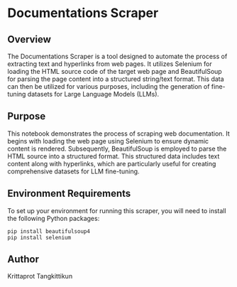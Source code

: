 # Documentations Scraper

## Overview
The Documentations Scraper is a tool designed to automate the process of extracting text and hyperlinks from web pages. It utilizes Selenium for loading the HTML source code of the target web page and BeautifulSoup for parsing the page content into a structured string/text format. This data can then be utilized for various purposes, including the generation of fine-tuning datasets for Large Language Models (LLMs).

## Purpose
This notebook demonstrates the process of scraping web documentation. It begins with loading the web page using Selenium to ensure dynamic content is rendered. Subsequently, BeautifulSoup is employed to parse the HTML source into a structured format. This structured data includes text content along with hyperlinks, which are particularly useful for creating comprehensive datasets for LLM fine-tuning.

## Environment Requirements
To set up your environment for running this scraper, you will need to install the following Python packages:

```shell
pip install beautifulsoup4
pip install selenium
```

## Author
Krittaprot Tangkittikun
